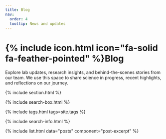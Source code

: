 ```yaml
---
title: Blog
nav:
  order: 4
  tooltip: News and updates
---
```


# {% include icon.html icon="fa-solid fa-feather-pointed" %}Blog

Explore lab updates, research insights, and behind-the-scenes stories from our team. We use this space to share science in progress, recent highlights, and reflections on our journey.

{% include section.html %}

{% include search-box.html %}

{% include tags.html tags=site.tags %}

{% include search-info.html %}

{% include list.html data="posts" component="post-excerpt" %}
